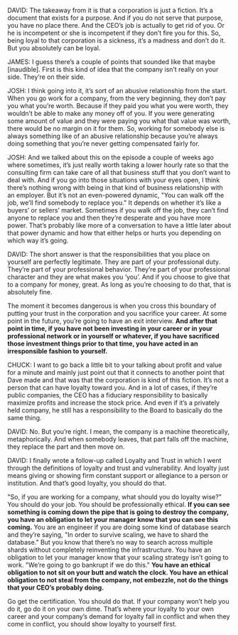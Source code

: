DAVID: The takeaway from it is that a corporation is just a fiction. It’s a document that exists for a purpose. And if you do not serve that purpose, you have no place there. And the CEO’s job is actually to get rid of you. Or he is incompetent or she is incompetent if they don’t fire you for this. So, being loyal to that corporation is a sickness, it’s a madness and don’t do it. But you absolutely can be loyal.

JAMES:  I guess there’s a couple of points that sounded like that maybe [inaudible]. First is this kind of idea that the company isn’t really on your side. They’re on their side.

JOSH:  I think going into it, it’s sort of an abusive relationship from the start. When you go work for a company, from the very beginning, they don’t pay you what you’re worth. Because if they paid you what you were worth, they wouldn’t be able to make any money off of you. If you were generating some amount of value and they were paying you what that value was worth, there would be no margin on it for them. So, working for somebody else is always something like of an abusive relationship because you’re always doing something that you’re never getting compensated fairly for.

JOSH:  And we talked about this on the episode a couple of weeks ago where sometimes, it’s just really worth taking a lower hourly rate so that the consulting firm can take care of all that business stuff that you don’t want to deal with. And if you go into those situations with your eyes open, I think there’s nothing wrong with being in that kind of business relationship with an employer. But it’s not an even-powered dynamic, "You can walk off the job, we’ll find somebody to replace you." It depends on whether it’s like a buyers’ or sellers’ market. Sometimes if you walk off the job, they can’t find anyone to replace you and then they’re desperate and you have more power. That’s probably like more of a conversation to have a little later about that power dynamic and how that either helps or hurts you depending on which way it’s going.

DAVID: The short answer is that the responsibilities that you place on yourself are perfectly legitimate. They are part of your professional duty. They’re part of your professional behavior. They’re part of your professional character and they are what makes you ‘you’. And if you choose to give that to a company for money, great. As long as you’re choosing to do that, that is absolutely fine.

The moment it becomes dangerous is when you cross this boundary of putting your trust in the corporation and you sacrifice your career. At some point in the future, you’re going to have an exit interview. __And after that point in time, if you have not been investing in your career or in your professional network or in yourself or whatever, if you have sacrificed those investment things prior to that time, you have acted in an irresponsible fashion to yourself.__

CHUCK:  I want to go back a little bit to your talking about profit and value for a minute and mainly just point out that it connects to another point that Dave made and that was that the corporation is kind of this fiction. It’s not a person that can have loyalty toward you. And in a lot of cases, if they’re public companies, the CEO has a fiduciary responsibility to basically maximize profits and increase the stock price. And even if it’s a privately held company, he still has a responsibility to the Board to basically do the same thing.

DAVID:  No. But you’re right. I mean, the company is a machine theoretically, metaphorically. And when somebody leaves, that part falls off the machine, they replace the part and then move on.

DAVID:  I finally wrote a follow-up called Loyalty and Trust in which I went through the definitions of loyalty and trust and vulnerability. And loyalty just means giving or showing firm constant support or allegiance to a person or institution. And that’s good loyalty, you should do that.

"So, if you are working for a company, what should you do loyalty wise?" You should do your job. You should be professionally ethical. __If you can see something is coming down the pipe that is going to destroy the company, you have an obligation to let your manager know that you can see this coming.__ You are an engineer if you are doing some kind of database search and they’re saying, "In order to survive scaling, we have to shard the database." But you know that there’s no way to search across multiple shards without completely reinventing the infrastructure. You have an obligation to let your manager know that your scaling strategy isn’t going to work. "We’re going to go bankrupt if we do this." __You have an ethical obligation to not sit on your butt and watch the clock. You have an ethical obligation to not steal from the company, not embezzle, not do the things that your CEO’s probably doing.__

Go get the certification. You should do that. If your company won’t help you do it, go do it on your own dime. That’s where your loyalty to your own career and your company’s demand for loyalty fall in conflict and when they come in conflict, you should show loyalty to yourself first.

